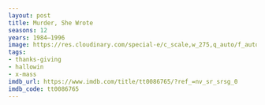 ```yaml
---
layout: post
title: Murder, She Wrote
seasons: 12
years: 1984–1996
image: https://res.cloudinary.com/special-e/c_scale,w_275,q_auto/f_auto/Series%20posters/Murder_She_Wrote.png
tags:
- thanks-giving
- hallowin
- x-mass
imdb_url: https://www.imdb.com/title/tt0086765/?ref_=nv_sr_srsg_0
imdb_code: tt0086765
---
```

